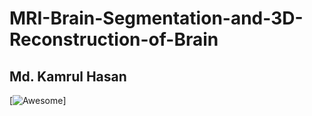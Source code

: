 # MRI-Brain-Segmentation-and-3D-Reconstruction-of-Brain
## Md. Kamrul Hasan
[![Awesome](https://cdn.rawgit.com/sindresorhus/awesome/d7305f38d29fed78fa85652e3a63e154dd8e8829/media/badge.svg)]
